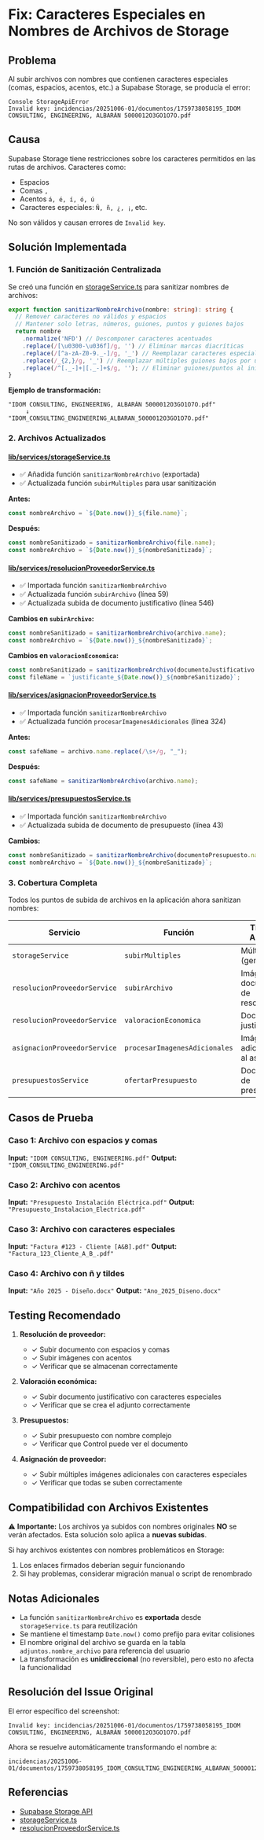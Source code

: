# Fix: Caracteres Especiales en Nombres de Archivos de Storage

## Problema

Al subir archivos con nombres que contienen caracteres especiales (comas, espacios, acentos, etc.) a Supabase Storage, se producía el error:

```
Console StorageApiError
Invalid key: incidencias/20251006-01/documentos/1759738058195_IDOM CONSULTING, ENGINEERING, ALBARÁN 5000012O3GO1O7O.pdf
```

## Causa

Supabase Storage tiene restricciones sobre los caracteres permitidos en las rutas de archivos. Caracteres como:
- Espacios
- Comas `,`
- Acentos `á, é, í, ó, ú`
- Caracteres especiales: `Ñ, ñ, ¿, ¡`, etc.

No son válidos y causan errores de `Invalid key`.

## Solución Implementada

### 1. Función de Sanitización Centralizada

Se creó una función en [storageService.ts](lib/services/storageService.ts:18-31) para sanitizar nombres de archivos:

```typescript
export function sanitizarNombreArchivo(nombre: string): string {
  // Remover caracteres no válidos y espacios
  // Mantener solo letras, números, guiones, puntos y guiones bajos
  return nombre
    .normalize('NFD') // Descomponer caracteres acentuados
    .replace(/[\u0300-\u036f]/g, '') // Eliminar marcas diacríticas
    .replace(/[^a-zA-Z0-9._-]/g, '_') // Reemplazar caracteres especiales por guión bajo
    .replace(/_{2,}/g, '_') // Reemplazar múltiples guiones bajos por uno solo
    .replace(/^[._-]+|[._-]+$/g, ''); // Eliminar guiones/puntos al inicio o final
}
```

**Ejemplo de transformación:**
```
"IDOM CONSULTING, ENGINEERING, ALBARÁN 5000012O3GO1O7O.pdf"
     ↓
"IDOM_CONSULTING_ENGINEERING_ALBARAN_5000012O3GO1O7O.pdf"
```

### 2. Archivos Actualizados

#### [lib/services/storageService.ts](lib/services/storageService.ts)
- ✅ Añadida función `sanitizarNombreArchivo` (exportada)
- ✅ Actualizada función `subirMultiples` para usar sanitización

**Antes:**
```typescript
const nombreArchivo = `${Date.now()}_${file.name}`;
```

**Después:**
```typescript
const nombreSanitizado = sanitizarNombreArchivo(file.name);
const nombreArchivo = `${Date.now()}_${nombreSanitizado}`;
```

#### [lib/services/resolucionProveedorService.ts](lib/services/resolucionProveedorService.ts)
- ✅ Importada función `sanitizarNombreArchivo`
- ✅ Actualizada función `subirArchivo` (línea 59)
- ✅ Actualizada subida de documento justificativo (línea 546)

**Cambios en `subirArchivo`:**
```typescript
const nombreSanitizado = sanitizarNombreArchivo(archivo.name);
const nombreArchivo = `${Date.now()}_${nombreSanitizado}`;
```

**Cambios en `valoracionEconomica`:**
```typescript
const nombreSanitizado = sanitizarNombreArchivo(documentoJustificativo.name);
const fileName = `justificante_${Date.now()}_${nombreSanitizado}`;
```

#### [lib/services/asignacionProveedorService.ts](lib/services/asignacionProveedorService.ts)
- ✅ Importada función `sanitizarNombreArchivo`
- ✅ Actualizada función `procesarImagenesAdicionales` (línea 324)

**Antes:**
```typescript
const safeName = archivo.name.replace(/\s+/g, "_");
```

**Después:**
```typescript
const safeName = sanitizarNombreArchivo(archivo.name);
```

#### [lib/services/presupuestosService.ts](lib/services/presupuestosService.ts)
- ✅ Importada función `sanitizarNombreArchivo`
- ✅ Actualizada subida de documento de presupuesto (línea 43)

**Cambios:**
```typescript
const nombreSanitizado = sanitizarNombreArchivo(documentoPresupuesto.name);
const nombreArchivo = `${Date.now()}_${nombreSanitizado}`;
```

### 3. Cobertura Completa

Todos los puntos de subida de archivos en la aplicación ahora sanitizan nombres:

| Servicio | Función | Tipo de Archivo |
|----------|---------|-----------------|
| `storageService` | `subirMultiples` | Múltiples (genérico) |
| `resolucionProveedorService` | `subirArchivo` | Imágenes y documentos de resolución |
| `resolucionProveedorService` | `valoracionEconomica` | Documentos justificativos |
| `asignacionProveedorService` | `procesarImagenesAdicionales` | Imágenes adicionales al asignar |
| `presupuestosService` | `ofertarPresupuesto` | Documentos de presupuesto |

## Casos de Prueba

### Caso 1: Archivo con espacios y comas
**Input:** `"IDOM CONSULTING, ENGINEERING.pdf"`
**Output:** `"IDOM_CONSULTING_ENGINEERING.pdf"`

### Caso 2: Archivo con acentos
**Input:** `"Presupuesto Instalación Eléctrica.pdf"`
**Output:** `"Presupuesto_Instalacion_Electrica.pdf"`

### Caso 3: Archivo con caracteres especiales
**Input:** `"Factura #123 - Cliente [A&B].pdf"`
**Output:** `"Factura_123_Cliente_A_B_.pdf"`

### Caso 4: Archivo con ñ y tildes
**Input:** `"Año 2025 - Diseño.docx"`
**Output:** `"Ano_2025_Diseno.docx"`

## Testing Recomendado

1. **Resolución de proveedor:**
   - ✓ Subir documento con espacios y comas
   - ✓ Subir imágenes con acentos
   - ✓ Verificar que se almacenan correctamente

2. **Valoración económica:**
   - ✓ Subir documento justificativo con caracteres especiales
   - ✓ Verificar que se crea el adjunto correctamente

3. **Presupuestos:**
   - ✓ Subir presupuesto con nombre complejo
   - ✓ Verificar que Control puede ver el documento

4. **Asignación de proveedor:**
   - ✓ Subir múltiples imágenes adicionales con caracteres especiales
   - ✓ Verificar que todas se suben correctamente

## Compatibilidad con Archivos Existentes

⚠️ **Importante:** Los archivos ya subidos con nombres originales **NO** se verán afectados. Esta solución solo aplica a **nuevas subidas**.

Si hay archivos existentes con nombres problemáticos en Storage:
1. Los enlaces firmados deberían seguir funcionando
2. Si hay problemas, considerar migración manual o script de renombrado

## Notas Adicionales

- La función `sanitizarNombreArchivo` es **exportada** desde `storageService.ts` para reutilización
- Se mantiene el timestamp `Date.now()` como prefijo para evitar colisiones
- El nombre original del archivo se guarda en la tabla `adjuntos.nombre_archivo` para referencia del usuario
- La transformación es **unidireccional** (no reversible), pero esto no afecta la funcionalidad

## Resolución del Issue Original

El error específico del screenshot:
```
Invalid key: incidencias/20251006-01/documentos/1759738058195_IDOM CONSULTING, ENGINEERING, ALBARÁN 5000012O3GO1O7O.pdf
```

Ahora se resuelve automáticamente transformando el nombre a:
```
incidencias/20251006-01/documentos/1759738058195_IDOM_CONSULTING_ENGINEERING_ALBARAN_5000012O3GO1O7O.pdf
```

## Referencias

- [Supabase Storage API](https://supabase.com/docs/guides/storage)
- [storageService.ts](lib/services/storageService.ts)
- [resolucionProveedorService.ts](lib/services/resolucionProveedorService.ts)
